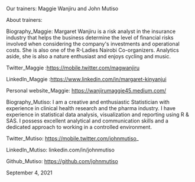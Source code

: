 
Our trainers: Maggie Wanjiru and John Mutiso

About trainers:

Biography_Maggie: Margaret Wanjiru is a risk analyst in the insurance industry that helps the business determine the level of financial risks involved when considering the company's investments and operational costs. She is also one of the R-Ladies Nairobi Co-organizers. Analytics aside, she is also a nature enthusiast and enjoys cycling and music.

Twitter_Maggie :https://mobile.twitter.com/magwanjiru

LinkedIn_Maggie :https://www.linkedin.com/in/margaret-kinyanjui

Personal website_Maggie: https://wanjirumaggie45.medium.com/

Biography_Mutiso: I am a creative and enthusiastic Statistician with experience in clinical health research and the pharma industry. I have experience in statistical data analysis, visualization and reporting using R & SAS. I possess excellent analytical and communication skills and a dedicated approach to working in a controlled environment.

Twitter_Mutiso: https://mobile.twitter.com/johnmutiso_

LinkedIn_Mutiso: linkedin.com/in/johnmutiso

Github_Mutiso: https://github.com/johnmutiso

September 4, 2021

